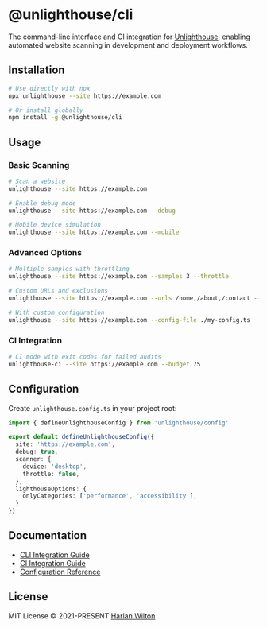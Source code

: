 # @unlighthouse/cli

The command-line interface and CI integration for [Unlighthouse](https://github.com/harlan-zw/unlighthouse), enabling automated website scanning in development and deployment workflows.

## Installation

```bash
# Use directly with npx
npx unlighthouse --site https://example.com

# Or install globally
npm install -g @unlighthouse/cli
```

## Usage

### Basic Scanning

```bash
# Scan a website
unlighthouse --site https://example.com

# Enable debug mode
unlighthouse --site https://example.com --debug

# Mobile device simulation
unlighthouse --site https://example.com --mobile
```

### Advanced Options

```bash
# Multiple samples with throttling
unlighthouse --site https://example.com --samples 3 --throttle

# Custom URLs and exclusions
unlighthouse --site https://example.com --urls /home,/about,/contact --exclude-urls /admin/*

# With custom configuration
unlighthouse --site https://example.com --config-file ./my-config.ts
```

### CI Integration

```bash
# CI mode with exit codes for failed audits
unlighthouse-ci --site https://example.com --budget 75
```

## Configuration

Create `unlighthouse.config.ts` in your project root:

```ts
import { defineUnlighthouseConfig } from 'unlighthouse/config'

export default defineUnlighthouseConfig({
  site: 'https://example.com',
  debug: true,
  scanner: {
    device: 'desktop',
    throttle: false,
  },
  lighthouseOptions: {
    onlyCategories: ['performance', 'accessibility'],
  }
})
```

## Documentation

- [CLI Integration Guide](https://unlighthouse.dev/integrations/cli.html)
- [CI Integration Guide](https://unlighthouse.dev/integrations/ci.html)
- [Configuration Reference](https://unlighthouse.dev/guide/config.html)

## License

MIT License © 2021-PRESENT [Harlan Wilton](https://github.com/harlan-zw)
